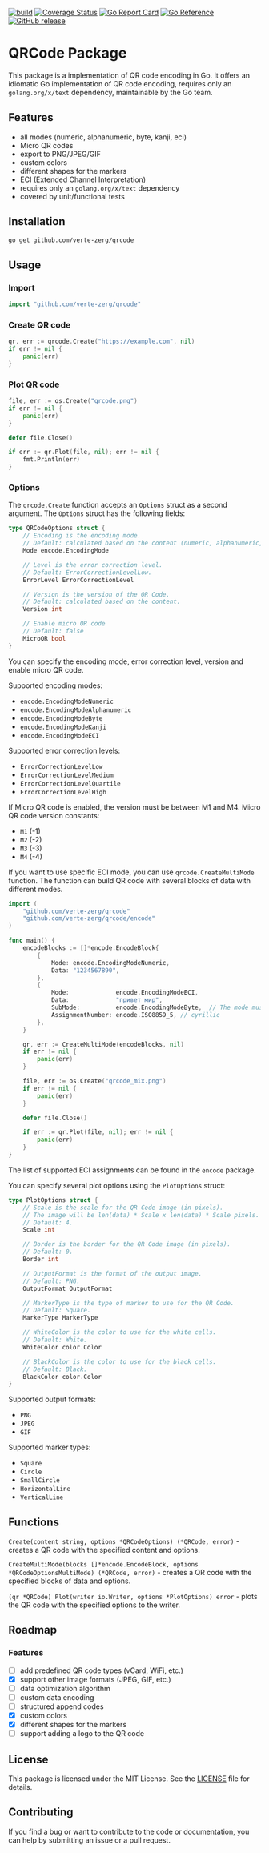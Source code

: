 [![build](https://github.com/verte-zerg/qrcode/actions/workflows/ci.yml/badge.svg)](https://github.com/verte-zerg/qrcode/actions/workflows/ci.yml)&nbsp;[![Coverage Status](https://coveralls.io/repos/github/verte-zerg/qrcode/badge.svg?branch=main)](https://coveralls.io/github/verte-zerg/qrcode?branch=main)&nbsp;[![Go Report Card](https://goreportcard.com/badge/github.com/verte-zerg/qrcode)](https://goreportcard.com/report/github.com/verte-zerg/qrcode)&nbsp;[![Go Reference](https://pkg.go.dev/badge/github.com/verte-zerg/qrcode.svg)](https://pkg.go.dev/github.com/verte-zerg/qrcode)&nbsp;[![GitHub release](https://img.shields.io/github/release/verte-zerg/qrcode.svg)](https://github.com/verte-zerg/qrcode/releases)

# QRCode Package

This package is a implementation of QR code encoding in Go. It offers an idiomatic Go implementation of QR code encoding,
requires only an `golang.org/x/text` dependency, maintainable by the Go team.

## Features

- all modes (numeric, alphanumeric, byte, kanji, eci)
- Micro QR codes
- export to PNG/JPEG/GIF
- custom colors
- different shapes for the markers
- ECI (Extended Channel Interpretation)
- requires only an `golang.org/x/text` dependency
- covered by unit/functional tests

## Installation

```bash
go get github.com/verte-zerg/qrcode
```

## Usage

### Import
```go
import "github.com/verte-zerg/qrcode"
```

### Create QR code

```go
qr, err := qrcode.Create("https://example.com", nil)
if err != nil {
    panic(err)
}
```

### Plot QR code

```go
file, err := os.Create("qrcode.png")
if err != nil {
    panic(err)
}

defer file.Close()

if err := qr.Plot(file, nil); err != nil {
    fmt.Println(err)
}
```

### Options

The `qrcode.Create` function accepts an `Options` struct as a second argument. The `Options` struct has the following fields:

```go
type QRCodeOptions struct {
	// Encoding is the encoding mode.
	// Default: calculated based on the content (numeric, alphanumeric, byte, kanji or utf-8 with ECI)
	Mode encode.EncodingMode

	// Level is the error correction level.
	// Default: ErrorCorrectionLevelLow.
	ErrorLevel ErrorCorrectionLevel

	// Version is the version of the QR Code.
	// Default: calculated based on the content.
	Version int

	// Enable micro QR code
	// Default: false
	MicroQR bool
}
```

You can specify the encoding mode, error correction level, version and enable micro QR code.

Supported encoding modes:
- `encode.EncodingModeNumeric`
- `encode.EncodingModeAlphanumeric`
- `encode.EncodingModeByte`
- `encode.EncodingModeKanji`
- `encode.EncodingModeECI`

Supported error correction levels:
- `ErrorCorrectionLevelLow`
- `ErrorCorrectionLevelMedium`
- `ErrorCorrectionLevelQuartile`
- `ErrorCorrectionLevelHigh`

If Micro QR code is enabled, the version must be between M1 and M4.
Micro QR code version constants:
- `M1` (-1)
- `M2` (-2)
- `M3` (-3)
- `M4` (-4)

If you want to use specific ECI mode, you can use `qrcode.CreateMultiMode` function. The function can build QR code with several blocks of data with different modes.

```go
import (
    "github.com/verte-zerg/qrcode"
    "github.com/verte-zerg/qrcode/encode"
)

func main() {
	encodeBlocks := []*encode.EncodeBlock{
		{
			Mode: encode.EncodingModeNumeric,
			Data: "1234567890",
		},
		{
			Mode:             encode.EncodingModeECI,
			Data:             "привет мир",
			SubMode:          encode.EncodingModeByte,  // The mode must be always equal to EncodingModeByte for ECI
			AssignmentNumber: encode.ISO8859_5, // cyrillic
		},
	}

	qr, err := CreateMultiMode(encodeBlocks, nil)
	if err != nil {
		panic(err)
	}

	file, err := os.Create("qrcode_mix.png")
	if err != nil {
		panic(err)
	}

	defer file.Close()

	if err := qr.Plot(file, nil); err != nil {
		panic(err)
	}
}
```

The list of supported ECI assignments can be found in the `encode` package.

You can specify several plot options using the `PlotOptions` struct:

```go
type PlotOptions struct {
	// Scale is the scale for the QR Code image (in pixels).
	// The image will be len(data) * Scale x len(data) * Scale pixels.
	// Default: 4.
	Scale int

	// Border is the border for the QR Code image (in pixels).
	// Default: 0.
	Border int

	// OutputFormat is the format of the output image.
	// Default: PNG.
	OutputFormat OutputFormat

	// MarkerType is the type of marker to use for the QR Code.
	// Default: Square.
	MarkerType MarkerType

	// WhiteColor is the color to use for the white cells.
	// Default: White.
	WhiteColor color.Color

	// BlackColor is the color to use for the black cells.
	// Default: Black.
	BlackColor color.Color
}
```

Supported output formats:
- `PNG`
- `JPEG`
- `GIF`

Supported marker types:
- `Square`
- `Circle`
- `SmallCircle`
- `HorizontalLine`
- `VerticalLine`

## Functions

`Create(content string, options *QRCodeOptions) (*QRCode, error)` - creates a QR code with the specified content and options.

`CreateMultiMode(blocks []*encode.EncodeBlock, options *QRCodeOptionsMultiMode) (*QRCode, error)` - creates a QR code with the specified blocks of data and options.

`(qr *QRCode) Plot(writer io.Writer, options *PlotOptions) error` - plots the QR code with the specified options to the writer.

## Roadmap

### Features

- [ ] add predefined QR code types (vCard, WiFi, etc.)
- [x] support other image formats (JPEG, GIF, etc.)
- [ ] data optimization algorithm
- [ ] custom data encoding
- [ ] structured append codes
- [x] custom colors
- [x] different shapes for the markers
- [ ] support adding a logo to the QR code

## License

This package is licensed under the MIT License. See the [LICENSE](LICENSE) file for details.

## Contributing

If you find a bug or want to contribute to the code or documentation, you can help by submitting an issue or a pull request.